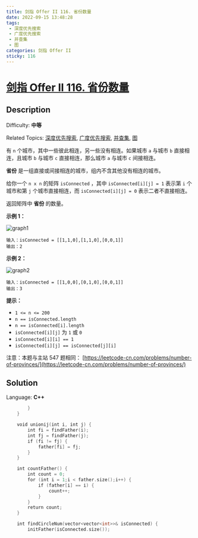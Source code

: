 ```yaml
---
title: 剑指 Offer II 116. 省份数量
date: 2022-09-15 13:48:28
tags: 
 - 深度优先搜索
 - 广度优先搜索
 - 并查集
 - 图
categories: 剑指 Offer II
sticky: 116
---
```


# [剑指 Offer II 116\. 省份数量](https://leetcode.cn/problems/bLyHh0/)

## Description

Difficulty: **中等**  

Related Topics: [深度优先搜索](https://leetcode.cn/tag/depth-first-search/), [广度优先搜索](https://leetcode.cn/tag/breadth-first-search/), [并查集](https://leetcode.cn/tag/union-find/), [图](https://leetcode.cn/tag/graph/)


有 `n` 个城市，其中一些彼此相连，另一些没有相连。如果城市 `a` 与城市 `b` 直接相连，且城市 `b` 与城市 `c` 直接相连，那么城市 `a` 与城市 `c` 间接相连。

**省份** 是一组直接或间接相连的城市，组内不含其他没有相连的城市。

给你一个 `n x n` 的矩阵 `isConnected` ，其中 `isConnected[i][j] = 1` 表示第 `i` 个城市和第 `j` 个城市直接相连，而 `isConnected[i][j] = 0` 表示二者不直接相连。

返回矩阵中 **省份** 的数量。

**示例 1：**

![graph1](https://cdn.staticaly.com/gh/Poseidon-HL/image-hosting@master/20220915/graph1.4bu3ninjlfw0.webp)

```
输入：isConnected = [[1,1,0],[1,1,0],[0,0,1]]
输出：2
```

**示例 2：**

![graph2](https://cdn.staticaly.com/gh/Poseidon-HL/image-hosting@master/20220915/graph2.3wpzm942io40.webp)

```
输入：isConnected = [[1,0,0],[0,1,0],[0,0,1]]
输出：3
```

**提示：**

*   `1 <= n <= 200`
*   `n == isConnected.length`
*   `n == isConnected[i].length`
*   `isConnected[i][j]` 为 `1` 或 `0`
*   `isConnected[i][i] == 1`
*   `isConnected[i][j] == isConnected[j][i]`


注意：本题与主站 547 题相同： [https://leetcode-cn.com/problems/number-of-provinces/](https://leetcode-cn.com/problems/number-of-provinces/)


## Solution

Language: **C++**

```c++
        }
    }

    void unionij(int i, int j) {
        int fi = findFather(i);
        int fj = findFather(j);
        if (fi != fj) {
            father[fi] = fj;
        }
    }

    int countFather() {
        int count = 0;
        for (int i = 1;i < father.size();i++) {
            if (father[i] == i) {
                count++;
            }
        }
        return count;
    }

    int findCircleNum(vector<vector<int>>& isConnected) {
        initFather(isConnected.size());
```
